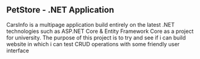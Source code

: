## PetStore - .NET Application
CarsInfo is a multipage application build entirely on the latest .NET technologies such as ASP.NET Core & Entity Framework Core as a project for university. 
The purpose of this project is to try and see if i can build website in which i can test CRUD operations with some friendly user interface